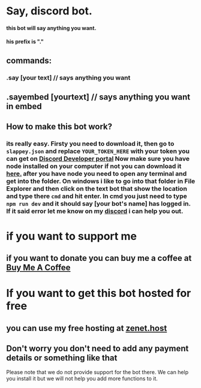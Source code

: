 # Say, discord bot.
#### this bot will say anything you want.
#### his prefix is "." 
## commands:
### .say [your text] // says anything you want
## .sayembed [yourtext] // says anything you want in embed

## How to make this bot work?
### its really easy. Firsty you need to download it, then go to `slappey.json` and replace `YOUR_TOKEN_HERE` with your token you can get on [Discord Developer portal][1] Now make sure you have node installed on your computer if not you can download it [here.][2] after you have node you need to open any terminal and get into the folder. On windows i like to go into that folder in File Explorer and then click on the text bot that show the location and type there `cmd` and hit enter. In cmd you just need to type `npm run dev` and it should say [your bot's name] has logged in. If it said error let me know on my [discord][3] i can help you out.

# if you want to support me
## if you want to donate you can buy me a coffee at [Buy Me A Coffee](https://www.buymeacoffee.com/p33t "Buy Me A Coffee")

# If you want to get this bot hosted for free
## you can use my free hosting at [zenet.host](https://zenet.host "zenet.host")
## Don't worry you don't need to add any payment details or something like that
Please note that we do not provide support for the bot there. We can help you install it but we will not help you add more functions to it.



[1]: https://discord.com/developers/applications "Discord Developer Portal"
[2]: https://nodejs.org/en/ "here"
[3]: https://discord.gg/p9HqGJp4mv "discord"
